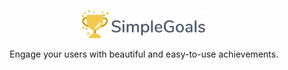 
<p align="center">
  <img src="https://raw.githubusercontent.com/simplegoals/simplegoals/FirstREADME/logo.png" alt="SimpleGoals: Beautiful and Easy-to-Use Achievements" width="40%">
</p>

<p align="center">Engage your users with beautiful and easy-to-use achievements.</p>
